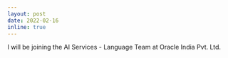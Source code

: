 ```yaml
---
layout: post
date: 2022-02-16
inline: true
---
```

I will be joining the AI Services - Language Team at Oracle India Pvt. Ltd.
